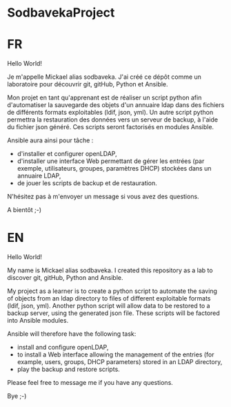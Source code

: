 # SodbavekaProject

# FR
Hello World!

Je m'appelle Mickael alias sodbaveka.
J'ai créé ce dépôt comme un laboratoire pour découvrir git, gitHub, Python et Ansible.

Mon projet en tant qu'apprenant est de réaliser un script python afin d'automatiser la sauvegarde des objets d'un annuaire ldap dans des fichiers de différents formats exploitables (ldif, json, yml). Un autre script python permettra la restauration des données vers un serveur de backup, à l'aide du fichier json généré.
Ces scripts seront factorisés en modules Ansible.

Ansible aura ainsi pour tâche :
- d'installer et configurer openLDAP,
- d'installer une interface Web permettant de gérer les entrées (par exemple, utilisateurs, groupes, paramètres DHCP) stockées dans un annuaire LDAP,
- de jouer les scripts de backup et de restauration.

N'hésitez pas à m'envoyer un message si vous avez des questions.

A bientôt ;-)

# EN
Hello World!

My name is Mickael alias sodbaveka.
I created this repository as a lab to discover git, gitHub, Python and Ansible.

My project as a learner is to create a python script to automate the saving of objects from an ldap directory to files of different exploitable formats (ldif, json, yml). Another python script will allow data to be restored to a backup server, using the generated json file.
These scripts will be factored into Ansible modules.

Ansible will therefore have the following task:
- install and configure openLDAP,
- to install a Web interface allowing the management of the entries (for example, users, groups, DHCP parameters) stored in an LDAP directory,
- play the backup and restore scripts.

Please feel free to message me if you have any questions.

Bye ;-)
